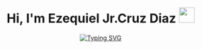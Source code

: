 

<h1 align="center"><b>Hi, I'm Ezequiel Jr.Cruz Diaz </b><img src="https://media.giphy.com/media/hvRJCLFzcasrR4ia7z/giphy.gif" width="35"></h1>
<!--  -->
<p align="center">
<a href="https://git.io/typing-svg"><img src="https://readme-typing-svg.herokuapp.com?font=Dhurjati&size=35&pause=1000&random=false&width=435&lines={""}Full+stack+developer+;Auto-Taught" alt="Typing SVG" /></a>
</p>


